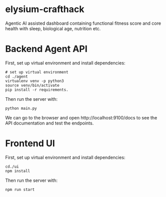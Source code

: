# elysium-crafthack
Agentic AI assisted dashboard containing functional fitness score and core health with sleep, biological age, nutrition etc. 

# Backend Agent API

First, set up virtual environment and install dependencies:
```
# set up virtual environment 
cd ./agent
virtualenv venv -p python3
source venv/bin/activate
pip install -r requirements.
```

Then run the server with:
```
python main.py
```
We can go to the browser and open http://localhost:9100/docs to see the API documentation and test the endpoints.

# Frontend UI

First, set up virtual environment and install dependencies:
```
cd./ui
npm install
```

Then run the server with:
```
npm run start
```